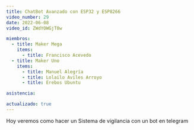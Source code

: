 ```yaml
---
title: ChatBot Avanzado con ESP32 y ESP8266
video_number: 29
date: 2022-06-08
video_id: ZWdYOWGjT0w

miembros:
  - title: Maker Mega
    items:
      - title: Francisco Acevedo
  - title: Maker Uno
    items:
      - title: Manuel Alegría
      - title: Lolailo Aviles Arroyo
      - title: Erebos Ubuntu

asistencia:

actualizado: true
---
```


Hoy veremos como hacer un Sistema de vigilancia con un bot en telegram

